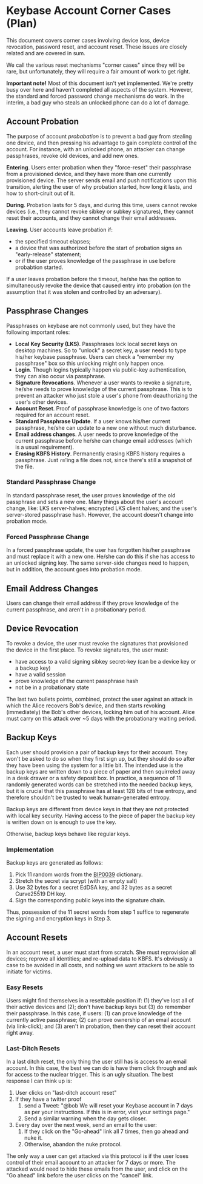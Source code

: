 # Keybase Account Corner Cases (Plan)

This document covers corner cases involving device loss, device
revocation, password reset, and account reset.  These issues
are closely related and are covered in sum.

We call the various reset mechanisms "corner cases" since they
will be rare, but unfortunately, they will require a fair amount
of work to get right.

**Important note!** Most of this document isn't yet implemented. We're pretty
busy over here and haven't completed all aspects of the system. However, the
standard and forced password change mechanisms do work. In the interim, a bad
guy who steals an unlocked phone can do a lot of damage.

## Account Probation

The purpose of account *probabation* is to prevent a bad guy from stealing one
device, and then pressing his advantage to gain complete control of the
account. For instance, with an unlocked phone, an attacker can change
passphrases, revoke old devices, and add new ones.

**Entering**. Users enter probation when they "force-reset" their
passphrase from a provisioned device, and they have more than one currently
provisioned device. The server sends email and push notifications upon this
transition, alerting the user of why probation started, how long it lasts,
and how to short-ciruit out of it.

**During**. Probation lasts for 5 days, and during this time, users cannot
revoke devices (i.e., they cannot revoke sibkey or subkey signatures),
they cannot reset their accounts, and they cannot change their email addresses.

**Leaving**. User accounts leave probation if:

   * the specified timeout elapses;
   * a device that was authorized before the start of probation signs an "early-release" statement;
   * or if the user proves knowledge of the passphrase in use before probabtion started.

If a user leaves probation before the timeout, he/she has the option to
simultaneously revoke the device that caused entry into probation (on the
assumption that it was stolen and controlled by an adversary).

## Passphrase Changes

Passphrases on keybase are not commonly used, but they have the following
important roles:

  * **Local Key Security (LKS)**. Passphrases lock local secret keys on
    desktop machines. So to "unlock" a secret key, a user needs to type
    his/her keybase passphrase. Users can check a "remember my passphrase"
    box so this unlocking might only happen once.
  * **Login**. Though logins typically happen via public-key authentication, they
    can also occur via passphrase.
  * **Signature Revocations**. Whenever a user wants to revoke a signature,
    he/she needs to prove knowledge of the current passphrase.  This is to
    prevent an attacker who just stole a user's phone from deauthorizing
    the user's other devices.
  * **Account Reset**. Proof of passphrase knowledge is one of two factors
    required for an account reset.
  * **Standard Passphrase Update**. If a user knows his/her current passphrase,
    he/she can update to a new one without much disturbance.
  * **Email address changes**.  A user needs to prove knowledge of the current
    passphrase before he/she can change email addresses (which is a usual requirement).
  * **Erasing KBFS History**. Permanently erasing KBFS history requires a passphrase.
    Just `rm`'ing a file does not, since there's still a snapshot of the file.

### Standard Passphrase Change

In standard passphrase reset, the user proves knowledge of the old
passphrase and sets a new one.  Many things about the user's account change,
like: LKS server-halves; encrypted LKS client halves; and the user's
server-stored passphrase hash.  However, the account doesn't change into
probation mode.

### Forced Passphrase Change

In a forced passphrase update, the user has forgotten his/her passphrase
and must replace it with a new one.  He/she can do this if she has access
to an unlocked signing key. The same server-side changes need to happen,
but in addition, the account goes into probation mode.

## Email Address Changes

Users can change their email address if they prove knowledge of the current
passphrase, and aren't in a probationary period.

## Device Revocation

To revoke a device, the user must revoke the signatures that provisioned
the device in the first place. To revoke signatures, the user must:

   * have access to a valid signing sibkey secret-key (can be a device key or a backup key)
   * have a valid session
   * prove knowledge of the current passphrase hash
   * not be in a probationary state

The last two bullets points, combined, protect the user against an attack
in which the Alice recovers Bob's device, and then starts revoking
(immediately) the Bob's other devices, locking him out of his account.
Alice must carry on this attack over ~5 days with the probationary waiting
period.

## Backup Keys

Each user should provision a pair of backup keys for their account.  They won't be asked
to do so when they first sign up, but they should do so after they have been using the system
for a little bit.  The intended use is the backup keys are written down to a piece of paper
and then squirreled away in a desk drawer or a safety deposit box.  In practice, a sequence
of 11 randomly generated words can be stretched into the needed backup keys, but it is
crucial that this passphrase has at least 128 bits of true entropy, and therefore shouldn't
be trusted to weak human-generated entropy.

Backup keys are different from device keys in that they are not protected with local key
security.  Having access to the piece of paper the backup key is written down on is enough
to use the key.

Otherwise, backup keys behave like regular keys.

### Implementation

Backup keys are generated as follows:

   1. Pick 11 random words from the [BIP0039](https://github.com/bitcoin/bips/blob/master/bip-0039/english.txt) dictionary.
   1. Stretch the secret via scrypt (with an empty salt)
   1. Use 32 bytes for a secret EdDSA key, and 32 bytes as a secret Curve25519 DH key.
   1. Sign the corresponding public keys into the signature chain.

Thus, possession of the 11 secret words from step 1 suffice to regenerate the signing
and encryption keys in Step 3.

## Account Resets

In an account reset, a user must start from scratch.  She must reprovision all devices;
reprove all identities; and re-upload data to KBFS.  It's obviously a case to be
avoided in all costs, and nothing we want attackers to be able to initiate for victims.

### Easy Resets

Users might find themselves in a resettable position if: (1) they've lost all of their
active devices and (2); don't have backup keys but (3) do remember their
passphrase.  In this case, if users: (1) can prove knowledge of the currently active passphrase;
(2) can prove ownership of an email account (via link-click); and (3) aren't in probation,
then they can reset their account right away.

### Last-Ditch Resets

In a last ditch reset, the only thing the user still has is access to an email account.
In this case, the best we can do is have them click through and ask for access to
the nuclear trigger.  This is an ugly situation.  The best response I can think up is:

   1. User clicks on "last-ditch account reset"
   1. If they have a twitter proof
      1. send a Tweet: "@bob We will reset your Keybase account in 7 days as per your instructions. If this is in error, visit your settings page."
      1. Send a similar warning when the day gets closer.
   1. Every day over the next week, send an email to the user:
      1. If they click on the "Go-ahead" link all 7 times, then go ahead and nuke it.
      1. Otherwise, abandon the nuke protocol.

The only way a user can get attacked via this protocol is if the user loses control of their email account to an attacker for 7 days or more. The attacked would need to hide these emails from the
user, and click on the "Go ahead" link before the user clicks on the "cancel" link.

